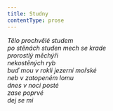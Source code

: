 ```yaml
---
title: Studny
contentType: prose
---
```


_Tělo prochvělé studem  
po stěnách studen mech se krade  
prorostlý měchýři  
nekostěných ryb  
buď mou v rokli jezerní mořské  
neb v zatopeném lomu  
dnes v noci posté  
zase poprvé  
dej se mi_

